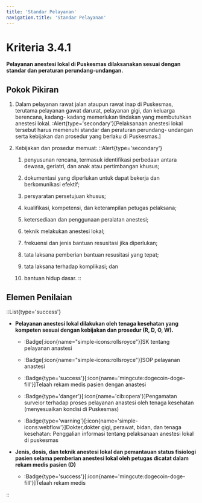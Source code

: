 ```yaml
---
title: 'Standar Pelayanan'
navigation.title: 'Standar Pelayanan'
---
```


# Kriteria 3.4.1 
**Pelayanan anestesi lokal di Puskesmas dilaksanakan sesuai dengan standar dan peraturan perundang-undangan.**

## Pokok Pikiran 

1. Dalam pelayanan rawat jalan ataupun rawat inap di Puskesmas, terutama pelayanan gawat darurat, pelayanan gigi, dan keluarga berencana, kadang- kadang memerlukan tindakan yang membutuhkan anestesi lokal. 
    :Alert{type='secondary'}[Pelaksanaan anestesi lokal tersebut harus memenuhi standar dan peraturan perundang- undangan serta kebijakan dan prosedur  yang  berlaku di Puskesmas.] 

2. Kebijakan dan prosedur memuat: 
  ::Alert{type='secondary'}
    1. penyusunan rencana, termasuk identifikasi perbedaan antara dewasa, geriatri, dan anak atau pertimbangan khusus; 

    2. dokumentasi yang diperlukan untuk  dapat bekerja dan berkomunikasi efektif; 

    3. persyaratan persetujuan khusus; 

    4. kualifikasi, kompetensi, dan keterampilan petugas pelaksana; 

    5. ketersediaan dan penggunaan peralatan anestesi; 

    6. teknik melakukan anestesi lokal; 

    7. frekuensi dan jenis bantuan 	resusitasi jika diperlukan; 

    8. tata  laksana pemberian bantuan resusitasi yang tepat; 

    9. tata laksana terhadap komplikasi; dan 

    10. bantuan hidup dasar. 
  :: 

## Elemen Penilaian 
::List{type='success'}
- **Pelayanan anestesi lokal dilakukan oleh tenaga kesehatan yang kompeten sesuai dengan kebijakan dan prosedur (R, D, O, W).**

    - :Badge[:icon{name="simple-icons:rollsroyce"}]SK tentang pelayanan anastesi 

    - :Badge[:icon{name="simple-icons:rollsroyce"}]SOP pelayanan anastesi 
    - :Badge{type='success'}[:icon{name='mingcute:dogecoin-doge-fill'}]Telaah rekam medis pasien dengan anastesi 
    - :Badge{type='danger'}[:icon{name='cib:opera'}]Pengamatan surveior terhadap proses pelayanan anastesi oleh tenaga kesehatan (menyesuaikan kondisi di Puskesmas) 
    - :Badge{type='warning'}[:icon{name='simple-icons:webflow'}]Dokter,dokter gigi, perawat, bidan, dan tenaga kesehatan: Penggalian informasi tentang pelaksanaan anestesi lokal di puskesmas 

- **Jenis, dosis, dan teknik anestesi lokal dan pemantauan status fisiologi pasien selama pemberian anestesi lokal oleh petugas dicatat dalam rekam medis pasien (D)**  

    - :Badge{type='success'}[:icon{name='mingcute:dogecoin-doge-fill'}]Telaah rekam medis

::